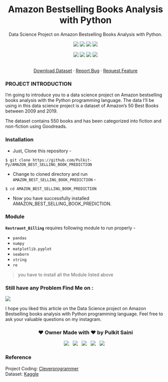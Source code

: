 

<!-- PROJECT LOGO -->
<div align="center">
  <h1 align="center">Amazon Bestselling Books Analysis with Python</h1>

  <p align="center">
    Data Science Project on Amazon Bestselling Books Analysis with Python.
    <br />
    <p align="center">
  <img src="https://img.shields.io/badge/Version-1.1-green?style=for-the-badge">
  <img src="https://img.shields.io/github/stars/Pulkit-py/AMAZON_BEST_SELLING_BOOK_PREDICTION?style=for-the-badge">
  <img src="https://img.shields.io/github/issues/Pulkit-py/AMAZON_BEST_SELLING_BOOK_PREDICTION?color=red&style=for-the-badge">
  <img src="https://img.shields.io/github/forks/Pulkit-py/AMAZON_BEST_SELLING_BOOK_PREDICTION?color=teal&style=for-the-badge">
</p>

<p align="center">
  <img src="https://img.shields.io/badge/Author-Pulkit--py-cyan?style=flat-square">
  <img src="https://img.shields.io/badge/Open%20Source-Yes-cyan?style=flat-square">
  <img src="https://img.shields.io/badge/MADE%20IN-INDIA-blue?colorA=%23ff0000&colorB=%23017e40&style=flat-square">
  <img src="https://img.shields.io/badge/Written%20In-Python-cyan?style=flat-square">
</p>
    <br />
    <a href="https://www.kaggle.com/sootersaalu/amazon-top-50-bestselling-books-2009-2019/download">Download Dataset</a>
    ·
    <a href="https://github.com/Pulkit-Py/AMAZON_BEST_SELLING_BOOK_PREDICTION/issues">Report Bug</a>
    ·
    <a href="https://github.com/Pulkit-Py/AMAZON_BEST_SELLING_BOOK_PREDICTION/issues">Request Feature</a>
  </p>
</div>

### PROJECT INTRODUCTION

I’m going to introduce you to a data science project on Amazon bestselling books analysis with the Python programming language. The data I’ll be using in this data science project is a dataset of Amazon’s 50 Best Books between 2009 and 2019.

The dataset contains 550 books and has been categorized into fiction and non-fiction using Goodreads.

### Installation

- Just, Clone this repository -
```
$ git clone https://github.com/Pulkit-Py/AMAZON_BEST_SELLING_BOOK_PREDICTION
```

- Change to cloned directory and run `AMAZON_BEST_SELLING_BOOK_PREDICTION` -
```
$ cd AMAZON_BEST_SELLING_BOOK_PREDICTION
```
- Now you have successfully installed AMAZON_BEST_SELLING_BOOK_PREDICTION. 

### Module

**`Restraunt_Billing`** requires following module to run properly - 
- `pandas`
- `numpy`
- `matplotlib.pyplot`
- `seaborn`
- `string`
- `re`

> you have to install all the Module listed above


### Still have any Problem Find Me on :
<p align="left">
  <a href="https://linktr.ee/pulkit_py" target="_blank"><img src="https://img.shields.io/badge/Linktree-Pulkit--py-green?style=for-the-badge&logo=linktree"></a>
 
</p>

I hope you liked this article on the Data Science project on Amazon Bestselling books analysis with Python programming language. Feel free to ask your valuable questions on my instagram.



<h3 align='center'> ❤️ Owner Made with ❤️ by Pulkit Saini</h3> 
<p align='center'>
<a href="https://twitter.com/Pulkit_py"><img src="https://img.icons8.com/fluent/48/000000/twitter.png"/></a>&nbsp;&nbsp;
<a href="https://instagram.com/pulkit_py/"><img src="https://img.icons8.com/color/48/000000/instagram-new.png"/></a>&nbsp;&nbsp;
<a href="https://www.linkedin.com/in/pulkit-saini-002b991a2"><img src="https://img.icons8.com/fluent/48/000000/linkedin.png"/></a>&nbsp;&nbsp;
<a href="https://www.youtube.com/pulkitpy"><img src="https://img.icons8.com/doodle/48/000000/youtube-play--v2.png"/></a>&nbsp;&nbsp;
<a href="https://pulkit-py.github.io/pulkitpy/"><img src="https://img.icons8.com/office/44/000000/user-location.png"/></a>&nbsp;&nbsp;
</p>

### Reference
Project Coding: <a href='https://thecleverprogrammer.com/'>Cleverprogrammer</a><br>
Dataset: <a href='https://www.kaggle.com/'>Kaggle</a>
